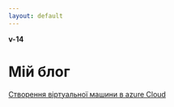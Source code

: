 ```yaml
---
layout: default
---
```


**v-14**

# Мій блог

[Створення віртуальної машини в azure Cloud](https://pavlo-shcherbukha.github.io/azurevms-2022-04-30-1)